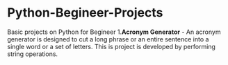 # Python-Begineer-Projects
Basic projects on Python for Begineer
1.**Acronym Generator** - An acronym generator is designed to cut a long phrase or an entire sentence into a single word or a set of letters. This is project is developed by performing string operations.
